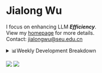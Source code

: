 #  Jialong Wu

I focus on enhancing LLM ***Efficiency***.<br>
View my [homepage](https://callanwu.github.io/) for more details. <br>
Contact: jialongwu@seu.edu.cn

<details><summary>📊Weekly Development Breakdown</summary>

<!--START_SECTION:waka-->

```txt
From: 23 January 2025 - To: 30 January 2025

Total Time: 13 hrs 36 mins

Python   7 hrs 52 mins   ██████████████▒░░░░░░░░░░   57.80 %
Bash     3 hrs 27 mins   ██████▒░░░░░░░░░░░░░░░░░░   25.37 %
Other    1 hr 24 mins    ██▓░░░░░░░░░░░░░░░░░░░░░░   10.36 %
Text     50 mins         █▓░░░░░░░░░░░░░░░░░░░░░░░   06.23 %
JSON     1 min           ░░░░░░░░░░░░░░░░░░░░░░░░░   00.24 %
```

<!--END_SECTION:waka-->

[![wakatime](https://wakatime.com/badge/user/c6720b29-9431-4a60-bc9d-e1fb2b6bd65f.svg)](https://wakatime.com/@c6720b29-9431-4a60-bc9d-e1fb2b6bd65f)
</details>

[![](https://img.shields.io/badge/Google%20Scholar-4385FE.svg?&color=d6d6d6&style=flat-square&logo=google-scholar)](https://scholar.google.com/citations?user=6eg2m4YAAAAJ)
![](https://komarev.com/ghpvc/?username=callanwu)
